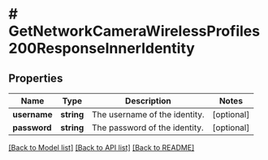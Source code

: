# # GetNetworkCameraWirelessProfiles200ResponseInnerIdentity

## Properties

Name | Type | Description | Notes
------------ | ------------- | ------------- | -------------
**username** | **string** | The username of the identity. | [optional]
**password** | **string** | The password of the identity. | [optional]

[[Back to Model list]](../../README.md#models) [[Back to API list]](../../README.md#endpoints) [[Back to README]](../../README.md)
